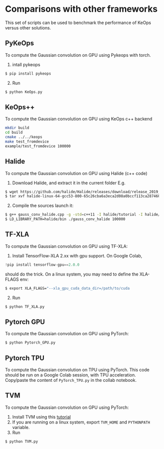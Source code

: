 # Comparisons with other frameworks

This set of scripts can be used to benchmark the performance of KeOps versus other solutions.

## PyKeOps

To compute the Gaussian convolution on GPU using Pykeops with torch.

1. intall pykeops

```bash
$ pip install pykeops
```

2. Run

```bash
$ python KeOps.py
```

## KeOps++

To compute the Gaussian convolution on GPU using KeOps c++ backend

```bash
mkdir build
cd build
cmake ../../keops
make test_fromdevice
example/test_fromdevice 100000
```

## Halide

To compute the Gaussian convolution on GPU using Halide (c++ code)

1. Download Halide, and extract it in the current folder E.g.

```bash
$ wget https://github.com/halide/Halide/releases/download/release_2019_08_27/halide-linux-64-gcc53-800-65c26cba6a3eca2d08a0bccf113ca28746012cc3.tgz
$ tar xvf halide-linux-64-gcc53-800-65c26cba6a3eca2d08a0bccf113ca28746012cc3.tgz
```
2. Compile the sources launch it:

```bash
$ g++ gauss_conv_halide.cpp -g -std=c++11 -I halide/tutorial -I halide/include -I halide/tools -L halide/bin -lHalide -lpthread -ldl -o gauss_conv_halide
$ LD_LIBRARY_PATH=halide/bin ./gauss_conv_halide 100000
```

## TF-XLA

To compute the Gaussian convolution on GPU using TF-XLA:

1. Install TensorFlow-XLA 2.xx with gpu support. On Google Colab,

```python
!pip install tensorflow-gpu==2.0.0
```
should do the trick. On a linux system, you may need to define the XLA-FLAGS env: 

```bash
$ export XLA_FLAGS="--xla_gpu_cuda_data_dir=/path/to/cuda
```

2. Run

```bash
$ python TF_XLA.py
```

## Pytorch GPU

To compute the Gaussian convolution on GPU using PyTorch:

```bash
$ python Pytorch_GPU.py
```

## Pytorch TPU

To compute the Gaussian convolution on TPU using PyTorch. This code should be run on a Google Colab session, with TPU acceleration. Copy/paste the content of `PyTorch_TPU.py` in the collab notebook.

## TVM

To compute the Gaussian convolution on GPU using PyTorch:

1. Install TVM using this [tutorial](https://docs.tvm.ai/install/index.html) 
2. If you are running on a linux system, export `TVM_HOME` and `PYTHONPATH` variable.
3. Run
```bash
$ python TVM.py
```
